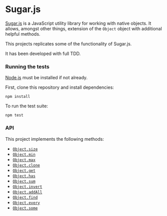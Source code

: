 # Sugar.js

[Sugar.js](https://sugarjs.com/) is a JavaScript utility library for working with native objects. It allows, amongst other things, extension of the `Object` object with additional helpful methods.

This projects replicates some of the functionality of Sugar.js.

It has been developed with full TDD.

### Running the tests

[Node.js](https://nodejs.org/en/) must be installed if not already.

First, clone this repository and install dependencies:

    npm install

To run the test suite:

    npm test

### API

This project implements the following methods:

- [`Object.size`](https://sugarjs.com/docs/#/Object/size)
- [`Object.min`](https://sugarjs.com/docs/#/Object/min)
- [`Object.max`](https://sugarjs.com/docs/#/Object/max)
- [`Object.clone`](https://sugarjs.com/docs/#/Object/clone)
- [`Object.get`](https://sugarjs.com/docs/#/Object/get)
- [`Object.has`](https://sugarjs.com/docs/#/Object/has)
- [`Object.sum`](https://sugarjs.com/docs/#/Object/sum)
- [`Object.invert`](https://sugarjs.com/docs/#/Object/invery)
- [`Object.addAll`](https://sugarjs.com/docs/#/Object/addAll)
- [`Object.find`](https://sugarjs.com/docs/#/Object/find)
- [`Object.every`](https://sugarjs.com/docs/#/Object/every)
- [`Object.some`](https://sugarjs.com/docs/#/Object/some)
